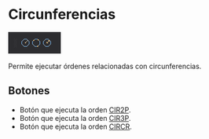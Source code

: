 # Circunferencias

![Barra de herramientas Circunferencias](../../../../.gitbook/assets/circunferencias.png)

Permite ejecutar órdenes relacionadas con circunferencias.

## Botones

* Botón que ejecuta la orden [CIR2P](../ventana-de-dibujo/ordenes/c/cir2p.md).
* Botón que ejecuta la orden [CIR3P](../ventana-de-dibujo/ordenes/c/cir3p.md).
* Botón que ejecuta la orden [CIRCR](../ventana-de-dibujo/ordenes/c/circr.md).





